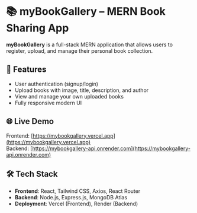 # 📚 myBookGallery – MERN Book Sharing App

**myBookGallery** is a full-stack MERN application that allows users to register, upload, and manage their personal book collection.

## 🚀 Features
- User authentication (signup/login)
- Upload books with image, title, description, and author
- View and manage your own uploaded books
- Fully responsive modern UI

## 🌐 Live Demo
Frontend: [https://mybookgallery.vercel.app](https://mybookgallery.vercel.app)  
Backend: [https://mybookgallery-api.onrender.com](https://mybookgallery-api.onrender.com)

## 🛠️ Tech Stack
- **Frontend**: React, Tailwind CSS, Axios, React Router
- **Backend**: Node.js, Express.js, MongoDB Atlas
- **Deployment**: Vercel (Frontend), Render (Backend)
